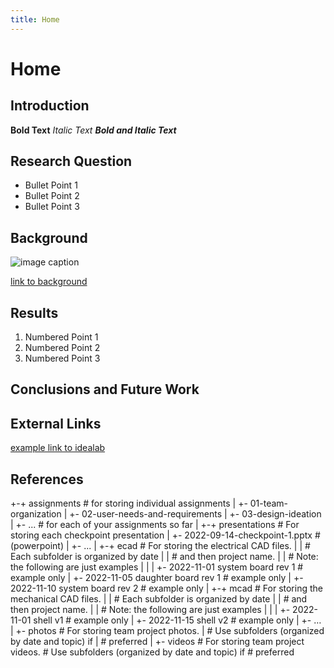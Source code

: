 ```yaml
---
title: Home
---
```


# Home

## Introduction

**Bold Text**
_Italic Text_
**_Bold and Italic Text_**

## Research Question

* Bullet Point 1
* Bullet Point 2
* Bullet Point 3

## Background

![image caption](https://idealab.asu.edu/assets/images/research/jumper1.png)

[link to background](/background)

## Results

1. Numbered Point 1
1. Numbered Point 2
1. Numbered Point 3

## Conclusions and Future Work

## External Links

[example link to idealab](https://idealab.asu.edu)


## References
+-+ assignments # for storing individual assignments
| +- 01-team-organization
| +- 02-user-needs-and-requirements
| +- 03-design-ideation
| +- ... # for each of your assignments so far
|
+-+ presentations # For storing each checkpoint presentation
| +- 2022-09-14-checkpoint-1.pptx # (powerpoint)
| +- ...
|
+-+ ecad # For storing the electrical CAD files.
| |      # Each subfolder is organized by date
| |      # and then project name.
| |      # Note: the following are just examples
| |
| +- 2022-11-01 system board rev 1 # example only
| +- 2022-11-05 daughter board rev 1  # example only
| +- 2022-11-10 system board rev 2 # example only
|
+-+ mcad # For storing the mechanical CAD files.
| |      # Each subfolder is organized by date
| |      # and then project name.
| |      # Note: the following are just examples
| |
| +- 2022-11-01 shell v1 # example only
| +- 2022-11-15 shell v2 # example only
| +- …
|
+- photos # For storing team project photos.
|         # Use subfolders (organized by date and topic) if
|         # preferred
|
+- videos # For storing team project videos.
          # Use subfolders (organized by date and topic) if
          # preferred
